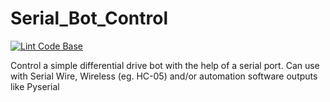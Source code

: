 # Serial_Bot_Control

[![Lint Code Base](https://github.com/UnmeshDeshpande/Serial_Port_Bot_Control/actions/workflows/super-linter.yml/badge.svg)](https://github.com/UnmeshDeshpande/Serial_Port_Bot_Control/actions/workflows/super-linter.yml)

Control a simple differential drive bot with the help of a serial port. 
Can use with Serial Wire, Wireless (eg. HC-05) and/or automation software outputs like Pyserial
